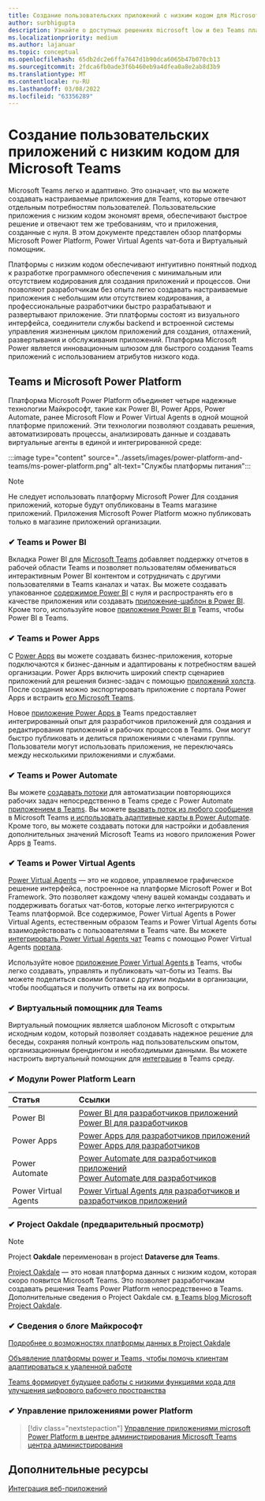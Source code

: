 ```yaml
---
title: Создание пользовательских приложений с низким кодом для Microsoft Teams
author: surbhigupta
description: Узнайте о доступных решениях microsoft low и без Teams платформы Microsoft Power. Узнайте о решениях, таких как Power Apps, Power Automate, Виртуальный помощник и другие.
ms.localizationpriority: medium
ms.author: lajanuar
ms.topic: conceptual
ms.openlocfilehash: 65db2dc2e6ffa7647d1b90dca6065b47b070cb13
ms.sourcegitcommit: 2fdca6fb0ade3f6b460eb9a4dfea0a8e2ab8d3b9
ms.translationtype: MT
ms.contentlocale: ru-RU
ms.lasthandoff: 03/08/2022
ms.locfileid: "63356289"
---
```

# <a name="create-low-code-custom-apps-for-microsoft-teams"></a>Создание пользовательских приложений с низким кодом для Microsoft Teams

Microsoft Teams легко и адаптивно. Это означает, что вы можете создавать настраиваемые приложения для Teams, которые отвечают отдельным потребностям пользователей. Пользовательские приложения с низким кодом экономят время, обеспечивают быстрое решение и отвечают тем же требованиям, что и приложения, созданные с нуля. В этом документе представлен обзор платформы Microsoft Power Platform, Power Virtual Agents чат-бота и Виртуальный помощник.

Платформы с низким кодом обеспечивают интуитивно понятный подход к разработке программного обеспечения с минимальным или отсутствием кодирования для создания приложений и процессов. Они позволяют разработчикам без опыта легко создавать настраиваемые приложения с небольшим или отсутствием кодирования, а профессиональные разработчики быстро разрабатывают и развертывают приложение. Эти платформы состоят из визуального интерфейса, соединители службы backend и встроенной системы управления жизненным циклом приложений для создания, отлажений, развертывания и обслуживания приложений. Платформа Microsoft Power является инновационным шлюзом для быстрого создания Teams приложений с использованием атрибутов низкого кода.

## <a name="teams-and-microsoft-power-platform"></a>Teams и Microsoft Power Platform

Платформа Microsoft Power Platform объединяет четыре надежные технологии Майкрософт, такие как Power BI, Power Apps, Power Automate, ранее Microsoft Flow и Power Virtual Agents в одной мощной платформе приложений. Эти технологии позволяют создавать решения, автоматизировать процессы, анализировать данные и создавать виртуальные агенты в единой и интегрированной среде:

:::image type="content" source="../assets/images/power-platform-and-teams/ms-power-platform.png" alt-text="Службы платформы питания":::

> [!NOTE]
> Не следует использовать платформу Microsoft Power Для создания приложений, которые будут опубликованы в Teams магазине приложений. Приложения Microsoft Power Platform можно публиковать только в магазине приложений организации.

### <a name="-teams-and-power-bi"></a>✔ Teams и Power BI

Вкладка Power BI для [Microsoft Teams](https://powerbi.microsoft.com/blog/announcing-new-power-bi-tab-for-microsoft-teams/) добавляет поддержку отчетов в рабочей области Teams и позволяет пользователям обмениваться интерактивным Power BI контентом и сотрудничать с другими [](/power-bi/collaborate-share/service-embed-report-microsoft-teams) пользователями в Teams каналах и чатах.[](/power-bi/collaborate-share/service-collaborate-microsoft-teams) Вы можете создавать упакованное [содержимое Power BI](/power-bi/collaborate-share/service-create-distribute-apps) с нуля и распространять его в качестве приложения или создавать [приложение-шаблон в Power BI](/power-bi/connect-data/service-template-apps-create). Кроме того, используйте новое [приложение Power BI в](https://go.microsoft.com/fwlink/?linkid=2143643) Teams, чтобы Power BI в Teams.

### <a name="-teams-and-power-apps"></a>✔ Teams и Power Apps

С [Power Apps](/powerapps/powerapps-overview) вы можете создавать бизнес-приложения, которые подключаются к бизнес-данным и адаптированы к потребностям вашей организации.  Power Apps включить широкий спектр сценариев приложений для решения бизнес-задач с помощью [приложений холста](/powerapps/maker/#canvas-apps). После создания можно экспортировать приложение с портала Power Apps и встраить [его Microsoft Teams](/power-platform/admin/embed-app-teams).

Новое [приложение Power Apps в](https://go.microsoft.com/fwlink/?linkid=2143374) Teams предоставляет интегрированный опыт для разработчиков приложений для создания и редактирования приложений и рабочих процессов в Teams. Они могут быстро публиковать и делиться приложениями с членами группы. Пользователи могут использовать приложения, не переключаясь между несколькими приложениями и службами.

### <a name="-teams-and-power-automate"></a>✔ Teams и Power Automate

Вы можете [создавать потоки](https://flow.microsoft.com/connectors/shared_teams/microsoft-teams/) для автоматизации повторяющихся рабочих задач непосредственно в Teams среде с Power Automate [приложением в Teams](/power-automate/flows-teams). Вы можете [вызвать поток из любого сообщения](/power-automate/trigger-flow-teams-message) в Microsoft Teams [и использовать адаптивные карты в Power Automate](/power-automate/create-adaptive-cards). Кроме того, вы можете создавать потоки для настройки и добавления дополнительных значений Microsoft Teams из нового приложения Power Apps [в](https://go.microsoft.com/fwlink/?linkid=2143539) Teams.

### <a name="-teams-and-power-virtual-agents"></a>✔ Teams и Power Virtual Agents

[Power Virtual Agents](/power-virtual-agents/fundamentals-what-is-power-virtual-agents) — это не кодовое, управляемое графическое решение интерфейса, построенное на платформе Microsoft Power и Bot Framework. Это позволяет каждому члену вашей команды создавать и поддерживать богатых чат-ботов, которые легко интегрируются с Teams платформой. Все содержимое, Power Virtual Agents в Power Virtual Agents, естественным образом Teams и Power Virtual Agents боты взаимодействовать с пользователями в Teams чате. Вы можете [интегрировать Power Virtual Agents чат](/power-virtual-agents/publication-add-bot-to-microsoft-teams) Teams с помощью Power Virtual Agents [портала](https://powervirtualagents.microsoft.com).

Используйте новое [приложение Power Virtual Agents в](https://aka.ms/pva-teams-docs) Teams, чтобы легко создавать, управлять и публиковать чат-боты из Teams. Вы можете поделиться своими ботами с другими людьми в организации, чтобы пообщаться и получить ответы на их вопросы.

### <a name="-virtual-assistant-for-teams"></a>✔ Виртуальный помощник для Teams

Виртуальный помощник является шаблоном Microsoft с открытым исходным кодом, который позволяет создавать надежное решение для беседы, сохраняя полный контроль над пользовательским опытом, организационным брендингом и необходимыми данными. Вы можете настроить виртуальный помощник для [интеграции](https://microsoft.github.io/botframework-solutions/clients-and-channels/tutorials/enable-teams/1-intro) в Teams среду.

### <a name="-power-platform-learn-modules"></a>✔ Модули Power Platform Learn

|  Статья  |  Ссылки  |
|:---------|:----------------------|
|Power BI|[Power BI для разработчиков приложений](/learn/browse/?expanded=power-platform&products=power-bi&roles=maker)</br>[Power BI для разработчиков](/learn/browse/?expanded=power-platform&products=power-bi&roles=developer)|
|Power Apps|[Power Apps для разработчиков приложений](/learn/browse/?products=power-apps&roles=maker)</br>[Power Apps для разработчиков](/learn/browse/?products=power-apps)|
|Power Automate|[Power Automate для разработчиков приложений](/learn/browse/?expanded=power-platform&products=power-automate&roles=maker)</br>[Power Automate для разработчиков](/learn/browse/?expanded=power-platform&products=power-automate&roles=developer)|
|Power Virtual Agents|[Power Virtual Agents для разработчиков и разработчиков приложений](/learn/browse/?products=power-virtual-agents&expanded=power-platform&roles=maker)|

### <a name="-project-oakdale-preview"></a>✔ Project Oakdale (предварительный просмотр)

> [!NOTE]
> Project **Oakdale** переименован в project **Dataverse для Teams**.

[Project Oakdale](https://techcommunity.microsoft.com/t5/microsoft-teams-blog/teams-is-shaping-the-future-of-work-with-low-code-features-to/ba-p/1507180
) — это новая платформа данных с низким кодом, которая скоро появится Microsoft Teams. Это позволяет разработчикам создавать решения Teams Power Platform непосредственно в Teams. Дополнительные сведения о Project Oakdale см. [в Teams blog Microsoft Project Oakdale](https://powerapps.microsoft.com/blog/introducing-project-oakdale-a-new-low-code-data-platform-for-microsoft-teams).

### <a name="-microsoft-blog-insights"></a>✔ Сведения о блоге Майкрософт

[Подробнее о возможностях платформы данных в Project Oakdale](https://powerapps.microsoft.com/blog/a-closer-look-at-data-platform-capabilities-in-project-oakdale/)

[Объявление платформы power и Teams, чтобы помочь клиентам адаптироваться к удаленной работе](https://cloudblogs.microsoft.com/powerplatform/2020/05/19/announcing-power-platform-and-teams-updates-to-help-customers-adapt-to-remote-work/)

[Teams формирует будущее работы с низкими функциями кода для улучшения цифрового рабочего пространства](https://techcommunity.microsoft.com/t5/microsoft-teams-blog/teams-is-shaping-the-future-of-work-with-low-code-features-to/ba-p/1507180)

### <a name="-managing-power-platform-apps"></a>✔ Управление приложениями power Platform

> [!div class="nextstepaction"]
> [Управление приложениями microsoft Power Platform в центре администрирования Microsoft Teams центра администрирования](/microsoftteams/manage-power-platform-apps)

## <a name="see-also"></a>Дополнительные ресурсы

[Интеграция веб-приложений](~/samples/integrate-web-apps-overview.md)
